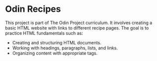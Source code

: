 # Odin Recipes

This project is part of The Odin Project curriculum. It involves creating a basic HTML website with links to different recipe pages. The goal is to practice HTML fundamentals such as:

*   Creating and structuring HTML documents.
*   Working with headings, paragraphs, lists, and links.
*   Organizing content with appropriate tags.
